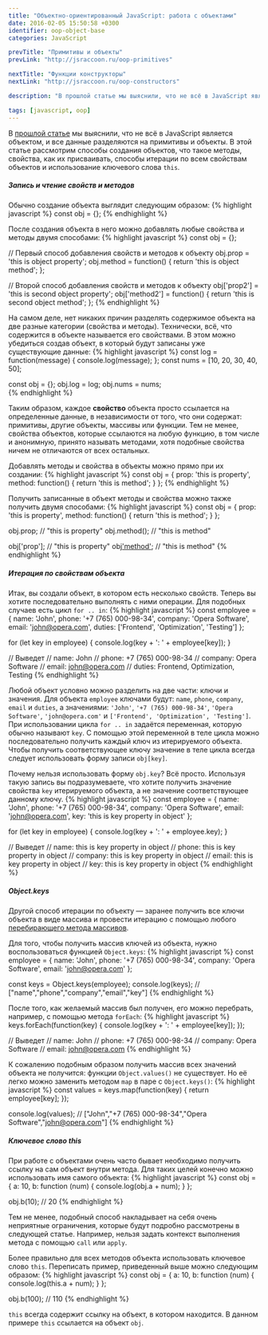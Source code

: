 ```yaml
---
title: "Объектно-ориентированный JavaScript: работа с объектами"
date: 2016-02-05 15:50:58 +0300
identifier: oop-object-base
categories: JavaScript

prevTitle: "Примитивы и объекты"
prevLink: "http://jsraccoon.ru/oop-primitives"

nextTitle: "Функции конструкторы"
nextLink: "http://jsraccoon.ru/oop-constructors"

description: "В прошлой статье мы выяснили, что не всё в JavaScript является объектом, и все данные разделяются на примитивы и объекты. В этой статье рассмотрим способы создания объектов, что такое методы, свойства, как их присваивать, способы итерации по всем свойствам объектов и использование ключевого слова <code>this</code>."

tags: [javascript, oop]
---
```


В [прошлой статье](http://jsraccoon.ru/oop-primitives) мы выяснили, что не всё в JavaScript является объектом, и все данные разделяются на примитивы и объекты. В этой статье рассмотрим способы создания объектов, что такое методы, свойства, как их присваивать, способы итерации по всем свойствам объектов и использование ключевого слова `this`.

##### Запись и чтение свойств и методов
Обычно создание объекта выглядит следующим образом:
{% highlight javascript %}
const obj = {};
{% endhighlight %}

После создания объекта в него можно добавлять любые свойства и методы двумя способами:
{% highlight javascript %}
const obj = {};

// Первый способ добавления свойств и методов к объекту
obj.prop = 'this is object property';
obj.method = function() {
  return 'this is object method';
};

// Второй способ добавления свойств и методов к объекту
obj['prop2'] = 'this is second object property';
obj['method2'] = function() {
  return 'this is second object method';
};
{% endhighlight %}

На самом деле, нет никаких причин разделять содержимое объекта на две разные категории (свойства и методы). Технически, всё, что содержится в объекте называется его свойствами. В этом можно убедиться создав объект, в который будут записаны уже существующие данные:
{% highlight javascript %}
const log = function(message) { console.log(message); };
const nums = [10, 20, 30, 40, 50];

const obj = {};
obj.log = log;
obj.nums = nums;  
{% endhighlight %}

Таким образом, каждое **свойство** объекта просто ссылается на определенные данные, в независимости от того, что они содержат: примитивы, другие объекты, массивы или функции. Тем не менее, свойства объектов, которые ссылаются на любую функцию, в том числе и анонимную, принято называть методами, хотя подобные свойства ничем не отличаются от всех остальных. 

Добавлять методы и свойства в объекты можно прямо при их создании:
{% highlight javascript %}
const obj = {
  prop: 'this is property',
  method: function() {
    return 'this is method';
  }
};
{% endhighlight %}

Получить записанные в объект методы и свойства можно также получить двумя способами:
{% highlight javascript %}
const obj = {
  prop: 'this is property',
  method: function() {
    return 'this is method';
  }
};

obj.prop; // "this is property"
obj.method(); // "this is method"

obj['prop']; // "this is property" 
obj['method'](); // "this is method"
{% endhighlight %}

##### Итерация по свойствам объекта
Итак, вы создали объект, в котором есть несколько свойств. Теперь вы хотите последовательно выполнять с ними операции. Для подобных случаев есть цикл `for .. in`:
{% highlight javascript %}
const employee = {
  name: 'John',
  phone: '+7 (765) 000-98-34',
  company: 'Opera Software',
  email: 'john@opera.com',
  duties: ['Frontend', 'Optimization', 'Testing']
};

for (let key in employee) {
  console.log(key + ': ' + employee[key]);
}

// Выведет
// name: John
// phone: +7 (765) 000-98-34
// company: Opera Software
// email: john@opera.com
// duties: Frontend, Optimization, Testing
{% endhighlight %}

Любой объект условно можно разделить на две части: ключи и значения. Для объекта `employee` ключами будут: `name`, `phone`, `company`, `email` и `duties`, а значениями: `'John'`, `'+7 (765) 000-98-34'`, `'Opera Software'`, `'john@opera.com'` и `['Frontend', 'Optimization', 'Testing']`. При использовании цикла `for .. in` задаётся переменная, которую обычно называют `key`. С помощью этой переменной в теле цикла можно последовательно получить каждый ключ из итерируемого объекта. Чтобы получить соответствующее ключу значение в теле цикла всегда следует использовать форму записи `obj[key]`. 

Почему нельзя использовать форму `obj.key`? Всё просто. Используя такую запись вы подразумеваете, что хотите получить значение свойства `key` итерируемого объекта, а не значение соответствующее данному ключу. 
{% highlight javascript %}
const employee = {
  name: 'John',
  phone: '+7 (765) 000-98-34',
  company: 'Opera Software',
  email: 'john@opera.com',
  key: 'this is key property in object'
};

for (let key in employee) {
  console.log(key + ': ' + employee.key);
}

// Выведет
// name: this is key property in object
// phone: this is key property in object
// company: this is key property in object
// email: this is key property in object
// key: this is key property in object
{% endhighlight %}

##### Object.keys
Другой способ итерации по объекту — заранее получить все ключи объекта в виде массива и провести итерацию с помощью любого [перебирающего метода массивов](http://jsraccoon.ru/fn-array-methods).

Для того, чтобы получить массив ключей из объекта, нужно воспользоваться функцией `Object.keys`:
{% highlight javascript %}
const employee = {
  name: 'John',
  phone: '+7 (765) 000-98-34',
  company: 'Opera Software',
  email: 'john@opera.com'
};

const keys = Object.keys(employee);
console.log(keys); // ["name","phone","company","email","key"]
{% endhighlight %}

После того, как желаемый массив был получен, его можно перебрать, например, с помощью метода `forEach`:
{% highlight javascript %}
keys.forEach(function(key) {
  console.log(key + ': ' + employee[key]);
});

// Выведет
// name: John
// phone: +7 (765) 000-98-34
// company: Opera Software
// email: john@opera.com
{% endhighlight %}

К сожалению подобным образом получить массив всех значений объекта не получится: функции `Object.values()` не существует. Но её легко можно заменить методом `map` в паре с `Object.keys()`:
{% highlight javascript %}
const values = keys.map(function(key) {
  return employee[key];
});

console.log(values); // ["John","+7 (765) 000-98-34","Opera Software","john@opera.com"]
{% endhighlight %}

##### Ключевое слово this
При работе с объектами очень часто бывает необходимо получить ссылку на сам объект внутри метода. Для таких целей конечно можно использовать имя самого объекта:
{% highlight javascript %}
const obj = {
  a: 10,
  b: function (num) {
    console.log(obj.a + num);
  }
};

obj.b(10); // 20
{% endhighlight %}

Тем не менее, подобный способ накладывает на себя очень неприятные ограничения, которые будут подробно рассмотрены в следующей статье. Например, нельзя задать контекст выполнения метода с помощью `call` или `apply`. 

Более правильно для всех методов объекта использовать ключевое слово `this`. Переписать пример, приведенный выше можно следующим образом:
{% highlight javascript %}
const obj = {
  a: 10,
  b: function (num) {
    console.log(this.a + num);
  }
};

obj.b(100); // 110
{% endhighlight %}

`this` всегда содержит ссылку на объект, в котором находится. В данном примере `this` ссылается на объект `obj`.